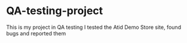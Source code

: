 # QA-testing-project
This is my project in QA testing
I tested the Atid Demo Store site, found bugs and reported them
